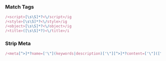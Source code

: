 ### Match Tags

```js
/<script>[\s\S]*?<\/script>/ig
/<style>[\s\S]*?<\/style>/ig
/<object>[\s\S]*?<\/object>/ig
/<title>([\s\S]*?)<\/title>/i
```

### Strip Meta

```js
/<meta[^>]*?name=['\"](keywords|description)['\"][^>]*?content=['\"]([^>]*)['\"]/ig
```
